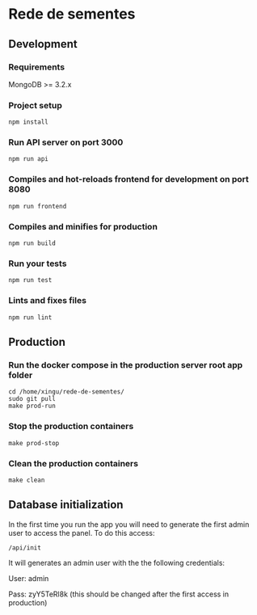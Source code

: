 # Rede de sementes

## Development

### Requirements

MongoDB >= 3.2.x

### Project setup
```
npm install
```
### Run API server on port 3000
```
npm run api
```
### Compiles and hot-reloads frontend for development on port 8080
```
npm run frontend
```

### Compiles and minifies for production
```
npm run build
```

### Run your tests
```
npm run test
```

### Lints and fixes files
```
npm run lint
```

## Production

### Run the docker compose in the production server root app folder

```
cd /home/xingu/rede-de-sementes/
sudo git pull
make prod-run
```

### Stop the production containers

```
make prod-stop
```

### Clean the production containers

```
make clean
```

## Database initialization

In the first time you run the app you will need to generate the first admin user to access the panel. To do this access:

```
/api/init
```

It will generates an admin user with the the following credentials:

User: admin

Pass: zyY5TeRl8k (this should be changed after the first access in production)
